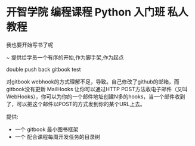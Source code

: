 # 开智学院 编程课程 Python 入门班 私人教程


我也要开始写书了呢

~ 提供给学员一个有序的开始,作为脚手架,作为起点

double push back
gitbook test

对gitbook webhook的方式理解不足，导致。自己修改了github的邮箱，而gitbook没有更新
MailHooks 让你可以通过HTTP POST方法收电子邮件（又叫WebHooks），你可以为你的一个邮件地址创建N多的hooks，当一个邮件收到了，可以把这个邮件以POST的方式发到你的某个URL上去。

提供:

- 一个 gitbook 最小图书框架
- 一个 配合课程每周开发任务的目录树
